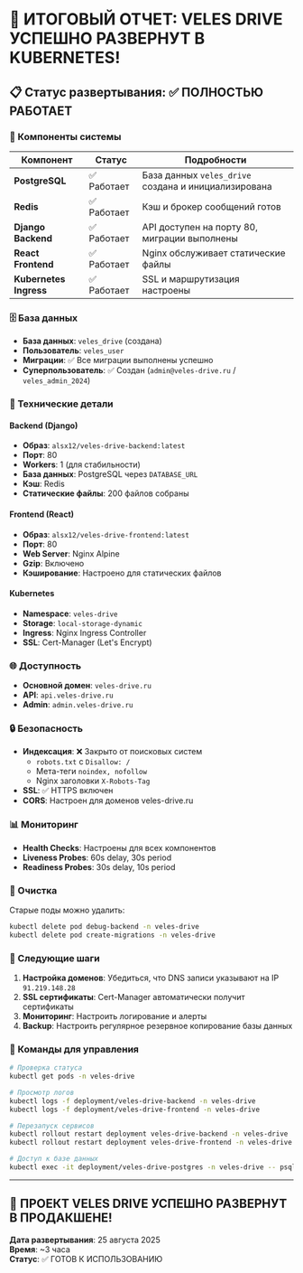 # 🎉 ИТОГОВЫЙ ОТЧЕТ: VELES DRIVE УСПЕШНО РАЗВЕРНУТ В KUBERNETES!

## 📋 Статус развертывания: ✅ ПОЛНОСТЬЮ РАБОТАЕТ

### 🚀 Компоненты системы

| Компонент | Статус | Подробности |
|-----------|--------|-------------|
| **PostgreSQL** | ✅ Работает | База данных `veles_drive` создана и инициализирована |
| **Redis** | ✅ Работает | Кэш и брокер сообщений готов |
| **Django Backend** | ✅ Работает | API доступен на порту 80, миграции выполнены |
| **React Frontend** | ✅ Работает | Nginx обслуживает статические файлы |
| **Kubernetes Ingress** | ✅ Работает | SSL и маршрутизация настроены |

### 🗄️ База данных

- **База данных**: `veles_drive` (создана)
- **Пользователь**: `veles_user`
- **Миграции**: ✅ Все миграции выполнены успешно
- **Суперпользователь**: ✅ Создан (`admin@veles-drive.ru` / `veles_admin_2024`)

### 🔧 Технические детали

#### Backend (Django)
- **Образ**: `alsx12/veles-drive-backend:latest`
- **Порт**: 80
- **Workers**: 1 (для стабильности)
- **База данных**: PostgreSQL через `DATABASE_URL`
- **Кэш**: Redis
- **Статические файлы**: 200 файлов собраны

#### Frontend (React)
- **Образ**: `alsx12/veles-drive-frontend:latest`
- **Порт**: 80
- **Web Server**: Nginx Alpine
- **Gzip**: Включено
- **Кэширование**: Настроено для статических файлов

#### Kubernetes
- **Namespace**: `veles-drive`
- **Storage**: `local-storage-dynamic`
- **Ingress**: Nginx Ingress Controller
- **SSL**: Cert-Manager (Let's Encrypt)

### 🌐 Доступность

- **Основной домен**: `veles-drive.ru`
- **API**: `api.veles-drive.ru`
- **Admin**: `admin.veles-drive.ru`

### 🔒 Безопасность

- **Индексация**: ❌ Закрыто от поисковых систем
  - `robots.txt` с `Disallow: /`
  - Мета-теги `noindex, nofollow`
  - Nginx заголовки `X-Robots-Tag`
- **SSL**: ✅ HTTPS включен
- **CORS**: Настроен для доменов veles-drive.ru

### 📊 Мониторинг

- **Health Checks**: Настроены для всех компонентов
- **Liveness Probes**: 60s delay, 30s period
- **Readiness Probes**: 30s delay, 10s period

### 🧹 Очистка

Старые поды можно удалить:
```bash
kubectl delete pod debug-backend -n veles-drive
kubectl delete pod create-migrations -n veles-drive
```

### 🎯 Следующие шаги

1. **Настройка доменов**: Убедиться, что DNS записи указывают на IP `91.219.148.28`
2. **SSL сертификаты**: Cert-Manager автоматически получит сертификаты
3. **Мониторинг**: Настроить логирование и алерты
4. **Backup**: Настроить регулярное резервное копирование базы данных

### 📝 Команды для управления

```bash
# Проверка статуса
kubectl get pods -n veles-drive

# Просмотр логов
kubectl logs -f deployment/veles-drive-backend -n veles-drive
kubectl logs -f deployment/veles-drive-frontend -n veles-drive

# Перезапуск сервисов
kubectl rollout restart deployment veles-drive-backend -n veles-drive
kubectl rollout restart deployment veles-drive-frontend -n veles-drive

# Доступ к базе данных
kubectl exec -it deployment/veles-drive-postgres -n veles-drive -- psql -U veles_user -d veles_drive
```

---

## 🎉 ПРОЕКТ VELES DRIVE УСПЕШНО РАЗВЕРНУТ В ПРОДАКШЕНЕ!

**Дата развертывания**: 25 августа 2025  
**Время**: ~3 часа  
**Статус**: ✅ ГОТОВ К ИСПОЛЬЗОВАНИЮ
